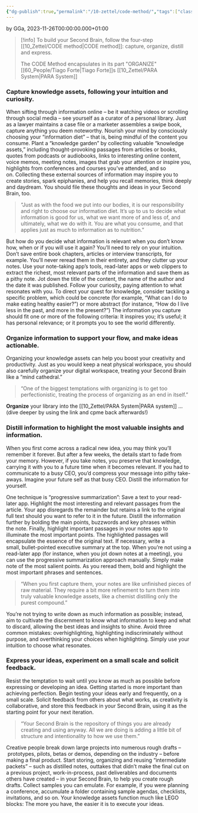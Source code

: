 ```yaml
---
{"dg-publish":true,"permalink":"/10-zettel/code-method/","tags":["class/note"],"noteIcon":""}
---
```


by GGa, 2023-11-26T00:00:00.000+01:00 

> [!info] To build your Second Brain, follow the four-step [[10_Zettel/CODE method\|CODE method]]: capture, organize, distill and express.
> 
> The CODE Method encapsulates in its part "ORGANIZE" [[60_People/Tiago Forte\|Tiago Forte]]s [[10_Zettel/PARA System\|PARA System]]  

### Capture knowledge assets, following your intuition and curiosity.
When sifting through information online – be it watching videos or scrolling through social media – see yourself as a curator of a personal library. Just as a lawyer maintains a case file or a marketer assembles a swipe book, capture anything you deem noteworthy. Nourish your mind by consciously choosing your “information diet” – that is, being mindful of the content you consume. Plant a “knowledge garden” by collecting valuable “knowledge assets,” including thought-provoking passages from articles or books, quotes from podcasts or audiobooks, links to interesting online content, voice memos, meeting notes, images that grab your attention or inspire you, highlights from conferences and courses you’ve attended, and so on. Collecting these external sources of information may inspire you to create stories, spark epiphanies, and help you recall memories, think deeply and daydream. You should file these thoughts and ideas in your Second Brain, too.

> “Just as with the food we put into our bodies, it is our responsibility and right to choose our information diet. It’s up to us to decide what information is good for us, what we want more of and less of, and ultimately, what we do with it. You are what you consume, and that applies just as much to information as to nutrition.”

But how do you decide what information is relevant when you don’t know how, when or if you will use it again? You’ll need to rely on your intuition. Don’t save entire book chapters, articles or interview transcripts, for example. You’ll never reread them in their entirety, and they clutter up your notes. Use your note-taking app’s tools, read-later apps or web clippers to extract the richest, most relevant parts of the information and save them as a pithy note. Jot down the title of the content, the name of the author and the date it was published. Follow your curiosity, paying attention to what resonates with you. To direct your quest for knowledge, consider tackling a specific problem, which could be concrete (for example, “What can I do to make eating healthy easier?”) or more abstract (for instance, “How do I live less in the past, and more in the present?”) The information you capture should fit one or more of the following criteria: It inspires you; it’s useful; it has personal relevance; or it prompts you to see the world differently. 

### Organize information to support your flow, and make ideas actionable.
Organizing your knowledge assets can help you boost your creativity and productivity. Just as you would keep a neat physical workspace, you should also carefully organize your digital workspace, treating your Second Brain like a “mind cathedral.” 

> “One of the biggest temptations with organizing is to get too perfectionistic, treating the process of organizing as an end in itself.”

**Organize** your library into the [[10_Zettel/PARA System\|PARA system]] ... (dive deeper by using the link and cpme back afterwards!)

### Distill information to highlight the most valuable insights and information.
When you first come across a radical new idea, you may think you’ll remember it forever. But after a few weeks, the details start to fade from your memory. However, if you take notes, you preserve that knowledge, carrying it with you to a future time when it becomes relevant. If you had to communicate to a busy CEO, you’d compress your message into pithy take-aways. Imagine your future self as that busy CEO. Distill the information for yourself. 

One technique is “progressive summarization”: Save a text to your read-later app. Highlight the most interesting and relevant passages from the article. Your app disregards the remainder but retains a link to the original full text should you want to refer to it in the future. Distill the information further by bolding the main points, buzzwords and key phrases within the note. Finally, highlight important passages in your notes app to illuminate the most important points. The highlighted passages will encapsulate the essence of the original text. If necessary, write a small, bullet-pointed executive summary at the top. When you’re not using a read-later app (for instance, when you jot down notes at a meeting), you can use the progressive summarization approach manually. Simply make note of the most salient points. As you reread them, bold and highlight the most important phrases and sentences.

> “When you first capture them, your notes are like unfinished pieces of raw material. They require a bit more refinement to turn them into truly valuable knowledge assets, like a chemist distilling only the purest compound.”

You’re not trying to write down as much information as possible; instead, aim to cultivate the discernment to know what information to keep and what to discard, allowing the best ideas and insights to shine. Avoid three common mistakes: overhighlighting, highlighting indiscriminately without purpose, and overthinking your choices when highlighting. Simply use your intuition to choose what resonates.

### Express your ideas, experiment on a small scale and solicit feedback.

Resist the temptation to wait until you know as much as possible before expressing or developing an idea. Getting started is more important than achieving perfection. Begin testing your ideas early and frequently, on a small scale. Solicit feedback from others about what works, as creativity is collaborative, and store this feedback in your Second Brain, using it as the starting point for your next iteration. 

> “Your Second Brain is the repository of things you are already creating and using anyway. All we are doing is adding a little bit of structure and intentionality to how we use them.”

Creative people break down large projects into numerous rough drafts – prototypes, pilots, betas or demos, depending on the industry – before making a final product. Start storing, organizing and reusing “intermediate packets” – such as distilled notes, outtakes that didn’t make the final cut on a previous project, work-in-process, past deliverables and documents others have created – in your Second Brain, to help you create rough drafts. Collect samples you can emulate. For example, if you were planning a conference, accumulate a folder containing sample agendas, checklists, invitations, and so on. Your knowledge assets function much like LEGO blocks: The more you have, the easier it is to execute your ideas. 